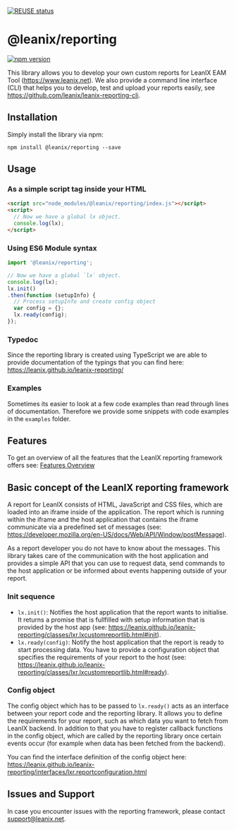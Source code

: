 [![REUSE status](https://api.reuse.software/badge/github.com/leanix/leanix-reporting)](https://api.reuse.software/info/github.com/leanix/leanix-reporting)
# @leanix/reporting
[![npm version](https://badge.fury.io/js/%40leanix%2Freporting.svg)](https://badge.fury.io/js/%40leanix%2Freporting)

This library allows you to develop your own custom reports for LeanIX EAM Tool (https://www.leanix.net).
We also provide a command line interface (CLI) that helps you to develop, test and upload your reports easily, see https://github.com/leanix/leanix-reporting-cli.

## Installation
Simply install the library via npm:
```
npm install @leanix/reporting --save
```

## Usage

### As a simple script tag inside your HTML
```html
<script src="node_modules/@leanix/reporting/index.js"></script>
<script>
  // Now we have a global lx object.
  console.log(lx);
</script>
```

### Using ES6 Module syntax
```js
import '@leanix/reporting';

// Now we have a global `lx` object.
console.log(lx);
lx.init()
.then(function (setupInfo) {
  // Process setupInfo and create config object
  var config = {};
  lx.ready(config);
});
```

### Typedoc
Since the reporting library is created using TypeScript we are able to provide documentation of the typings that you can find here:
https://leanix.github.io/leanix-reporting/

### Examples
Sometimes its easier to look at a few code examples than read through lines of documentation. Therefore we provide some snippets with code examples in the `examples` folder.

## Features
To get an overview of all the features that the LeanIX reporting framework offers see: [Features Overview](features.md)

## Basic concept of the LeanIX reporting framework
A report for LeanIX consists of HTML, JavaScript and CSS files, which are loaded into an iframe inside of the application. The report which is running within the iframe and the host application that contains the iframe communicate via a predefined set of messages (see: https://developer.mozilla.org/en-US/docs/Web/API/Window/postMessage).

As a report developer you do not have to know about the messages. This library takes care of the communication with the host application and provides a simple API that you can use to request data, send commands to the host application or be informed about events happening outside of your report.

### Init sequence
* `lx.init()`: Notifies the host application that the report wants to initialise. It returns a promise that is fullfilled with setup information that is provided by the host app (see: https://leanix.github.io/leanix-reporting/classes/lxr.lxcustomreportlib.html#init).
* `lx.ready(config)`: Notify the host application that the report is ready to start processing data. You have to provide a configuration object that specifies the requirements of your report to the host (see: https://leanix.github.io/leanix-reporting/classes/lxr.lxcustomreportlib.html#ready).

### Config object
The config object which has to be passed to `lx.ready()` acts as an interface between your report code and the reporting library. It allows you to define the requirements for your report, such as which data you want to fetch from LeanIX backend. In addition to that you have to register callback functions in the config object, which are called by the reporting library once certain events occur (for example when data has been fetched from the backend).

You can find the interface definition of the config object here: https://leanix.github.io/leanix-reporting/interfaces/lxr.reportconfiguration.html

## Issues and Support

In case you encounter issues with the reporting framework, please contact support@leanix.net.
